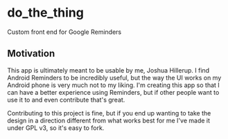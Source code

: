 # do_the_thing

Custom front end for Google Reminders

## Motivation

This app is ultimately meant to be usable by me, Joshua Hillerup.  I find Android Reminders to be 
incredibly useful, but the way the UI works on my Android phone is very much not to my liking.  I'm 
creating this app so that I can have a better experience using Reminders, but if other people want 
to use it to and even contribute that's great. 

Contributing to this project is fine, but if you end up wanting to take the design in a direction 
different from what works best for me I've made it under GPL v3, so it's easy to fork.

